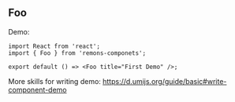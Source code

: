 
## Foo

Demo:

```tsx
import React from 'react';
import { Foo } from 'remons-componets';

export default () => <Foo title="First Demo" />;
```

More skills for writing demo: https://d.umijs.org/guide/basic#write-component-demo
